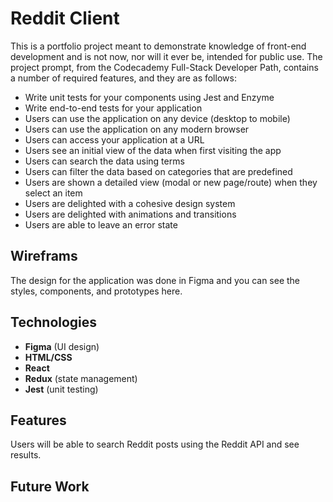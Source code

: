 # Reddit Client

This is a portfolio project meant to demonstrate knowledge of front-end development and is not now, nor will it ever be, intended for public use. The project prompt, from the Codecademy Full-Stack Developer Path, contains a number of required features, and they are as follows:

* Write unit tests for your components using Jest and Enzyme
* Write end-to-end tests for your application
* Users can use the application on any device (desktop to mobile)
* Users can use the application on any modern browser
* Users can access your application at a URL
* Users see an initial view of the data when first visiting the app
* Users can search the data using terms
* Users can filter the data based on categories that are predefined
* Users are shown a detailed view (modal or new page/route) when they select an item
* Users are delighted with a cohesive design system
* Users are delighted with animations and transitions
* Users are able to leave an error state

## Wireframs

The design for the application was done in Figma and you can see the styles, components, and prototypes here.

## Technologies

* **Figma** (UI design)
* **HTML/CSS**
* **React**
* **Redux** (state management)
* **Jest** (unit testing)

## Features

Users will be able to search Reddit posts using the Reddit API and see results.

## Future Work


